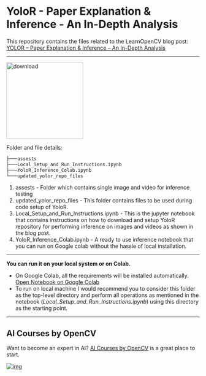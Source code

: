 # YoloR - Paper Explanation & Inference - An In-Depth Analysis

This repository contains the files related to the LearnOpenCV blog post: [YOLOR – Paper Explanation & Inference – An In-Depth Analysis](https://learnopencv.com/yolor-paper-explanation-inference-an-in-depth-analysis/)

---

[<img src="https://learnopencv.com/wp-content/uploads/2022/07/download-button-e1657285155454.png" alt="download" width="200">](https://www.dropbox.com/sh/jn3y8dxahhqt41m/AACGBR7uMWcyUpn-Y3YFweXya?dl=1)

Folder and file details:

```html
├───assests
├───Local_Setup_and_Run_Instructions.ipynb
├───YoloR_Inference_Colab.ipynb
└───updated_yolor_repo_files
```

1. assests - Folder which contains single image and video for inference testing
2. updated_yolor_repo_files - This folder contains files to be used during code setup of YoloR.
3. Local_Setup_and_Run_Instructions.ipynb - This is the jupyter notebook that contains instructions on how to download and setup YoloR repository for performing inference on images and videos as shown in the blog post.
4. YoloR_Inference_Colab.ipynb - A ready to use inference notebook that you can run on Google colab without the hassle of local installation.

---

**You can run it on your local system or on Colab.**

* On Google Colab, all the requirements will be installed automatically. [Open Notebook on Google Colab](https://colab.research.google.com/github/spmallick/learnopencv/blob/master/YoloR-paper-explanation-analysis/YoloR_Inference_Colab.ipynb)
* To run on local machine I would recommend you to consider this folder as the top-level directory and perform all operations as mentioned in the notebook (*Local_Setup_and_Run_Instructions.ipynb*) using this directory as the starting point.

---

## AI Courses by OpenCV

Want to become an expert in AI? [AI Courses by OpenCV](https://opencv.org/courses/) is a great place to start.

[![img](https://learnopencv.com/wp-content/uploads/2023/01/AI-Courses-By-OpenCV-Github.png)](https://opencv.org/courses/)
